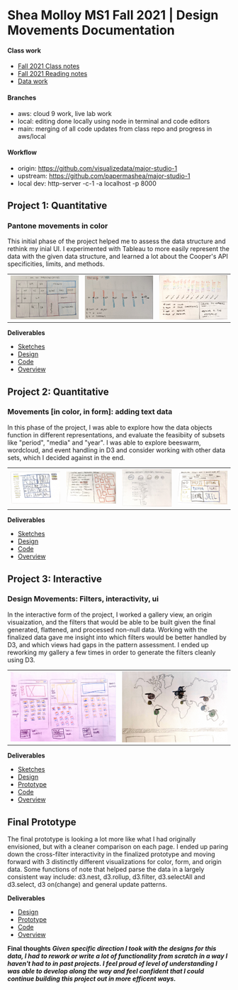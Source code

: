 # Shea Molloy MS1 Fall 2021 | Design Movements Documentation 

#### Class work
* [Fall 2021 Class notes](https://docs.google.com/document/d/1JcsOy3ciMAGG6kFX-lYU0Dhz5JIF7P1kYWoRhnFgUl4/edit?usp=sharing)
* [Fall 2021 Reading notes](https://docs.google.com/document/d/1lUSaqDBBx78vwWTyciHy_UwXrvqom9D_CIHpw5ABkBY/edit?usp=sharing)
* [Data work](https://github.com/papermashea/major-studio-1/tree/main/cooper_data)

#### Branches 
* aws: cloud 9 work, live lab work
* local: editing done locally using node in terminal and code editors
* main: merging of all code updates from class repo and progress in aws/local

#### Workflow
* origin: https://github.com/visualizedata/major-studio-1
* upstream: https://github.com/papermashea/major-studio-1
* local dev: http-server -c-1 -a localhost -p 8000

## Project 1: Quantitative
### Pantone movements in color
This initial phase of the project helped me to assess the data structure and rethink my inial UI. I experimented with Tableau to more easily represent the data with the given data structure, and learned a lot about the Cooper's API specificities, limits, and methods. 

<table>
  <tr>
    <td> <img src="https://github.com/papermashea/major-studio-1/blob/main/brainstorming/sketches/project1/AmericanArt.jpg" width ="300px" height ="auto" ></td>
    <td> <img src="https://github.com/papermashea/major-studio-1/blob/main/brainstorming/sketches/project1/AmericanHistory.jpg" width ="300px" height ="auto" ></td>
    <td> <img src="https://github.com/papermashea/major-studio-1/blob/main/brainstorming/sketches/project1/CooperHewitt.jpg" width ="300px" height ="auto" ></td>    
   </tr> 
</table>

**Deliverables**
* [Sketches](https://github.com/papermashea/major-studio-1/tree/main/brainstorming/sketches/project1)
* [Design](https://xd.adobe.com/view/d299399c-8486-45f2-b753-02d7de67df73-87ca/)
* [Code](https://github.com/papermashea/major-studio-1/tree/main/1.Quantitative)
* [Overview](https://docs.google.com/presentation/d/1QzGkGTPvUFs3Aj1rZ4C12igurs2dNlk_P6w-ofXsZ5E/edit?usp=sharing)

## Project 2: Quantitative
### Movements [in color, in form]: adding text data
In this phase of the project, I was able to explore how the data objects function in different representations, and evaluate the feasibiity of subsets like "period", "media" and "year". I was able to explore beeswarm, wordcloud, and event handling in D3 and consider working with other data sets, which I decided against in the end.

<table>
  <tr>
    <td> <img src="https://github.com/papermashea/major-studio-1/blob/main/brainstorming/sketches/project2/ch1.jpg" width ="300px" height ="auto" ></td>
    <td> <img src="https://github.com/papermashea/major-studio-1/blob/main/brainstorming/sketches/project2/ch.jpg" width ="300px" height ="auto" ></td>
    <td> <img src="https://github.com/papermashea/major-studio-1/blob/main/brainstorming/sketches/project2/nhm.jpg" width ="300px" height ="auto" ></td>    
	<td> <img src="https://github.com/papermashea/major-studio-1/blob/main/brainstorming/sketches/project2/nmah.jpg" width ="300px" height ="auto" ></td>
   </tr> 
</table>

**Deliverables**
* [Sketches](https://github.com/papermashea/major-studio-1/tree/main/brainstorming/sketches/project2)
* [Design](https://xd.adobe.com/view/ebab6dc1-27ef-4874-90b8-311b8129d59a-bef8/)
* [Code](https://github.com/papermashea/major-studio-1/tree/main/2.Quantitative/public)
* [Overview](https://drive.google.com/file/d/1549nzDabWF18OyRG7zLyLsEzvfFT4y4Y/view?usp=sharing)

## Project 3: Interactive
### Design Movements: Filters, interactivity, ui
In the interactive form of the project, I worked a gallery view, an origin visuaization, and the filters that would be able to be built given the final generated, flattened, and processed non-null data. Working with the finalized data gave me insight into which filters would be better handled by D3, and which views had gaps in the pattern assessment. I ended up reworking my gallery a few times in order to generate the filters cleanly using D3.

<table>
  <tr>
    <td> <img src="https://github.com/papermashea/major-studio-1/blob/main/brainstorming/sketches/project3/UI.jpg" width ="300px" height ="auto" ></td>    
	<td> <img src="https://github.com/papermashea/major-studio-1/blob/main/brainstorming/sketches/project3/place.jpg" width ="300px" height ="auto" ></td>
   </tr> 
</table>

**Deliverables**
* [Sketches](https://github.com/papermashea/major-studio-1/tree/main/brainstorming/sketches/project3)
* [Design](https://xd.adobe.com/view/e3851996-fd01-4302-9f48-a1c638a5aae3-b6d6/)
* [Prototype](https://github.com/papermashea/major-studio-1/tree/main/3.Interactive/public)
* [Code](https://github.com/papermashea/major-studio-1/tree/main/cooper_data)
* [Overview](https://docs.google.com/presentation/d/1gGld_FpAXmp3FU0zIYHTgfgfVmvVDLzoqfV3A_VWNE0/edit?usp=sharing)


## Final Prototype 
The final prototype is looking a lot more like what I had originally envisioned, but with a cleaner comparison on each page. I ended up paring down the cross-filter interactivity in the finalized prototype and moving forward with 3 distinctly different visualizations for color, form, and origin data. Some functions of note that helped parse the data in a largely consistent way include: d3.nest, d3.rollup, d3.filter, d3.selectAll and d3.select, d3 on(change) and general update patterns.

**Deliverables**
* [Design](https://xd.adobe.com/view/e3851996-fd01-4302-9f48-a1c638a5aae3-b6d6/)
* [Prototype](https://github.com/papermashea/major-studio-1/tree/main/1.Quantitative)
* [Code](https://github.com/papermashea/major-studio-1/tree/main/1.Quantitative)
* [Overview](https://docs.google.com/presentation/d/1rfRLomEcmW1GT4V1BoBvC7_sq2WUYBbn2AKdiq6AwEE/edit?usp=sharing)

**Final thoughts**
***Given specific direction I took with the designs for this data, I had to rework or write a lot of functionality from scratch in a way I haven't had to in past projects. I feel proud of level of understanding I was able to develop along the way and feel confident that I could continue building this project out in more efficent ways.***

